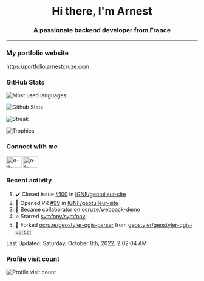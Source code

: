 <h1 align="center">Hi there, I'm Arnest</h1>
<h3 align="center">A passionate backend developer from France</h3>

---

### My portfolio website

https://portfolio.arnestcruze.com

### GitHub Stats

![Most used languages](https://github-readme-stats.vercel.app/api/top-langs/?username=ocruze&langs_count=10&layout=compact&hide=tsql)

![Github Stats](https://github-readme-stats.vercel.app/api?username=ocruze&count_private=true&show_icons=true&title_color=fff&text_color=fff&bg_color=30,36d1dc,904e95)

![Streak](https://github-readme-streak-stats.herokuapp.com/?user=ocruze&)

![Trophies](https://github-profile-trophy.vercel.app/?username=ocruze)

### Connect with me

<p align="left">
  <a href="mailto:o.cruze@live.com" target="blank"><img align="center" src="https://upload.wikimedia.org/wikipedia/commons/d/df/Microsoft_Office_Outlook_%282018%E2%80%93present%29.svg" alt="o-a-cruze" height="30" width="40" /></a>
  <a href="https://linkedin.com/in/o-a-cruze" target="blank"><img align="center" src="https://raw.githubusercontent.com/rahuldkjain/github-profile-readme-generator/master/src/images/icons/Social/linked-in-alt.svg" alt="o-a-cruze" height="30" width="40" /></a>
</p>

### Recent activity

<!--RECENT_ACTIVITY:start-->
1. ✔️ Closed issue [#100](https://github.com/IGNF/geotuileur-site/issues/100) in [IGNF/geotuileur-site](https://github.com/IGNF/geotuileur-site)
2. 💪 Opened PR [#99](https://github.com/IGNF/geotuileur-site/pull/99) in [IGNF/geotuileur-site](https://github.com/IGNF/geotuileur-site)
3. 🤝 Became collaborator on [ocruze/webpack-demo](https://github.com/ocruze/webpack-demo)
4. ⭐ Starred [symfony/symfony](https://github.com/symfony/symfony)
5. 🔱 Forked [ocruze/geostyler-qgis-parser](https://github.com/ocruze/geostyler-qgis-parser) from [geostyler/geostyler-qgis-parser](https://github.com/geostyler/geostyler-qgis-parser)
<!--RECENT_ACTIVITY:end-->

<!--RECENT_ACTIVITY:last_update-->
Last Updated: Saturday, October 8th, 2022, 2:02:04 AM
<!--RECENT_ACTIVITY:last_update_end-->

### Profile visit count

![Profile visit count](https://profile-counter.glitch.me/ocruze/count.svg)
